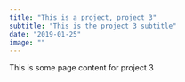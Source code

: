 ```yaml
---
title: "This is a project, project 3"
subtitle: "This is the project 3 subtitle"
date: "2019-01-25"
image: ""
---
```


This is some page content for project 3
